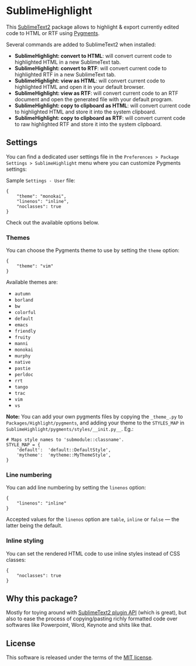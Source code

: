 SublimeHighlight
================

This [SublimeText2](http://www.sublimetext.com/2) package allows to highlight &
export currently edited code to HTML or RTF using [Pygments](http://pygments.org/).

Several commands are added to SublimeText2 when installed:

- **SublimeHighlight: convert to HTML**: will convert current code to
  highlighted HTML in a new SublimeText tab.
- **SublimeHighlight: convert to RTF**: will convert current code to
  highlighted RTF in a new SublimeText tab.
- **SublimeHighlight: view as HTML**: will convert current code to highlighted
  HTML and open it in your default browser.
- **SublimeHighlight: view as RTF**: will convert current code to an RTF
  document and open the generated file with your default program.
- **SublimeHighlight: copy to clipboard as HTML**: will convert current code to
  highlighted HTML and store it into the system clipboard.
- **SublimeHighlight: copy to clipboard as RTF**: will convert current code to
  raw highlighted RTF and store it into the system clipboard.

Settings
--------

You can find a dedicated user settings file in the `Preferences > Package
Settings > SublimeHighlight` menu where you can customize Pygments settings:

Sample `Settings - User` file:

    {
        "theme": "monokai",
        "linenos": "inline",
        "noclasses": true
    }

Check out the available options below.

### Themes

You can choose the Pygments theme to use by setting the `theme` option:

    {
        "theme": "vim"
    }

Available themes are:

- `autumn`
- `borland`
- `bw`
- `colorful`
- `default`
- `emacs`
- `friendly`
- `fruity`
- `manni`
- `monokai`
- `murphy`
- `native`
- `pastie`
- `perldoc`
- `rrt`
- `tango`
- `trac`
- `vim`
- `vs`

**Note:** You can add your own pygments files by copying the `_theme_.py` to `Packages/Highlight/pygments`, and adding your theme to the `STYLES_MAP` in `SublimeHighlight/pygments/styles/__init.py__`.  Eg.:

    # Maps style names to 'submodule::classname'.
    STYLE_MAP = {
        'default':  'default::DefaultStyle',
        'mytheme':  'mytheme::MyThemeStyle',
    }

### Line numbering

You can add line numbering by setting the `linenos` option:

    {
        "linenos": "inline"
    }

Accepted values for the `linenos` option are `table`, `inline` or `false` — the latter being the default.

### Inline styling

You can set the rendered HTML code to use inline styles instead of CSS classes:

    {
        "noclasses": true
    }

Why this package?
-----------------

Mostly for toying around with [SublimeText2 plugin API](http://www.sublimetext.com/docs/2/api_reference.html)
(which is great), but also to ease the process of copying/pasting richly
formatted code over softwares like Powerpoint, Word, Keynote and shits like
that.

License
-------

This software is released under the terms of the [MIT license](http://en.wikipedia.org/wiki/MIT_License).
